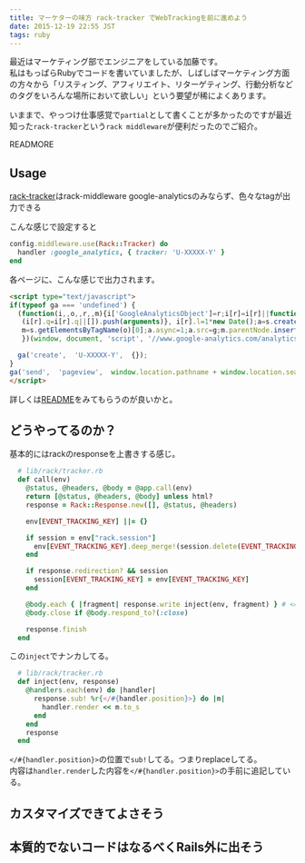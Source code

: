 ```yaml
---
title: マーケターの味方 rack-tracker でWebTrackingを前に進めよう
date: 2015-12-19 22:55 JST
tags: ruby
---
```


最近はマーケティング部でエンジニアをしている加藤です。  
私はもっぱらRubyでコードを書いていましたが、しばしばマーケティング方面の方々から「リスティング、アフィリエイト、リターゲティング、行動分析などのタグをいろんな場所において欲しい」という要望が稀によくあります。

いままで、やっつけ仕事感覚で`partial`として書くことが多かったのですが最近知った`rack-tracker`という`rack middleware`が便利だったのでご紹介。

READMORE

## Usage

<a href='https://github.com/railslove/rack-tracker' target='_blank'>rack-tracker</a>はrack-middleware
google-analyticsのみならず、色々なtagが出力できる

こんな感じで設定すると

```ruby
config.middleware.use(Rack::Tracker) do
  handler :google_analytics, { tracker: 'U-XXXXX-Y' }
end
````

各ページに、こんな感じで出力されます。


```html
<script type="text/javascript">
if(typeof ga === 'undefined') {
  (function(i,,o,,r,,m){i['GoogleAnalyticsObject']=r;i[r]=i[r]||function(){
   (i[r].q=i[r].q||[]).push(arguments)}, i[r].l=1*new Date();a=s.createElement(o), 
   m=s.getElementsByTagName(o)[0];a.async=1;a.src=g;m.parentNode.insertBefore(a, m)
   })(window, document, 'script', '//www.google-analytics.com/analytics.js', 'ga');

  ga('create',  'U-XXXXX-Y',  {});
}
ga('send',  'pageview',  window.location.pathname + window.location.search);
</script>
```

詳しくは<a href='https://github.com/railslove/rack-tracker/blob/master/README.md' target='_blank'>README</a>をみてもらうのが良いかと。

## どうやってるのか？

基本的にはrackのresponseを上書きする感じ。

```ruby
  # lib/rack/tracker.rb
  def call(env)
    @status, @headers, @body = @app.call(env)
    return [@status, @headers, @body] unless html?
    response = Rack::Response.new([], @status, @headers)

    env[EVENT_TRACKING_KEY] ||= {}

    if session = env["rack.session"]
      env[EVENT_TRACKING_KEY].deep_merge!(session.delete(EVENT_TRACKING_KEY) || {}) { |key, old, new| Array.wrap(old) + Array.wrap(new) }
    end

    if response.redirection? && session
      session[EVENT_TRACKING_KEY] = env[EVENT_TRACKING_KEY]
    end

    @body.each { |fragment| response.write inject(env, fragment) } # <= ここ
    @body.close if @body.respond_to?(:close)

    response.finish
  end
```

この`inject`でナンカしてる。


```ruby
  # lib/rack/tracker.rb
  def inject(env, response)
    @handlers.each(env) do |handler|
      response.sub! %r{</#{handler.position}>} do |m|
        handler.render << m.to_s
      end
    end
    response
  end
```

`</#{handler.position}>`の位置で`sub!`してる。つまりreplaceしてる。  
内容は`handler.render`した内容を`</#{handler.position}>`の手前に追記している。  

## カスタマイズできてよさそう


## 本質的でないコードはなるべくRails外に出そう
